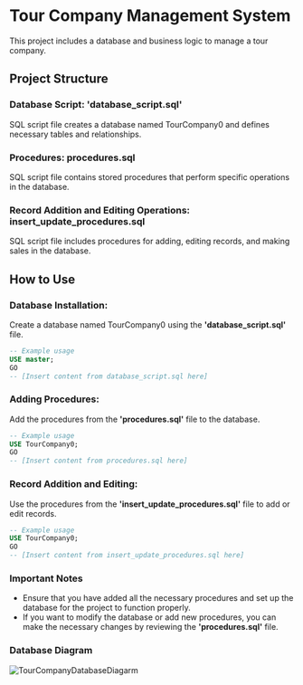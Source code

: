 # Tour Company Management System

This project includes a database and business logic to manage a tour company.

## Project Structure

### Database Script: 'database_script.sql'

SQL script file creates a database named TourCompany0 and defines necessary tables and relationships.

### Procedures: procedures.sql

SQL script file contains stored procedures that perform specific operations in the database.

### Record Addition and Editing Operations: insert_update_procedures.sql

SQL script file includes procedures for adding, editing records, and making sales in the database.

## How to Use

### Database Installation:

Create a database named TourCompany0 using the **'database_script.sql'** file.

```sql
-- Example usage
USE master;
GO
-- [Insert content from database_script.sql here]
```
### Adding Procedures:

Add the procedures from the **'procedures.sql'** file to the database.

```sql
-- Example usage
USE TourCompany0;
GO
-- [Insert content from procedures.sql here]
```

### Record Addition and Editing:

Use the procedures from the **'insert_update_procedures.sql'** file to add or edit records.

```sql
-- Example usage
USE TourCompany0;
GO
-- [Insert content from insert_update_procedures.sql here]
```

### Important Notes

- Ensure that you have added all the necessary procedures and set up the database for the project to function properly.
- If you want to modify the database or add new procedures, you can make the necessary changes by reviewing the **'procedures.sql'** file.


### Database Diagram

![TourCompanyDatabaseDiagarm](https://github.com/tahsinsylmz/TourCompanyProject/assets/94257932/51d21f9f-a609-4b1b-8c94-0cff6355b06b)


